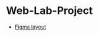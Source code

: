 # Web-Lab-Project
 - [Figma layout](https://www.figma.com/file/JSLzlyUlEQUqwiWaRN8ghX/Project?type=design&mode=design&t=6FQTAeGK5nM2R7pb-0) 